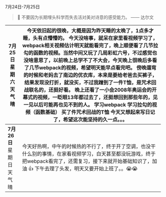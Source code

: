 7月24日-7月25日

> 📆 不要因为长期埋头科学而失去活对美对诗意的感受能力。 —— 达尔文

| **7月25日** 星期六 天气晴 | 今天依旧起的很晚，大概是因为昨天睡的太晚了，1点多才睡，头有点懵懵的。 今天没啥事，就呆在家里看视频学习了，webpack相关视频估计明天就能看完了，晚上顺便看了几节拉勾的函数的视频。当然中间又玩了几局彩虹六号，不过感觉也没啥意思了，以前晚上总学不了不大会，今天晚上很晚后多看了几节webpack的视频，希望明天能早点看完吧。 傍晚遛弯的时候和老妈去了南边的优衣库，本来是要给老爸去买裤子，结果发现没打折，就没买，不过我蹭到了一件T恤，是咒术回战联名的，还挺好看。 晚上还看了一小会2008年奥运会的开幕式的视频，一眨眼13年都过去了，还挺想回到那些年的，见一见以后可能再也见不到的人。 学习webpack 学习拉勾的视频（函数基础） 买了件咒术回战的T恤 今天又想起来写日记了，希望这次能坚持的久一点。。。 |
| ------------------------- | ------------------------------------------------------------ |
| **7月26日** 星期日 天气晴 | 今天好热啊，中午的时候热的不行了，终于开了空调，也没干什么别的事情，在家看视频学习，白天甚至都没玩游戏，终于把webpack看完了，还需复习，接下来就开始基础知识了，加油 👍 下午去理了头发，明天又要开始上班了。。😭😭 |